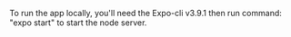 To run the app locally, you'll need the Expo-cli v3.9.1 then run command: "expo start" to start the node server.
